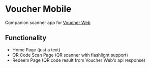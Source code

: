 # Voucher Mobile
Companion scanner app for [Voucher Web](https://github.com/ana117/voucher_web)

## Functionality
- Home Page (just a text)
- QR Code Scan Page (QR scanner with flashlight support)
- Redeem Page (QR code result from Voucher Web's api response)
